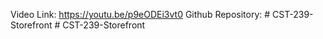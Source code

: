 Video Link: https://youtu.be/p9eODEi3vt0
Github Repository: #   C S T - 2 3 9 - S t o r e f r o n t  
 # CST-239-Storefront
